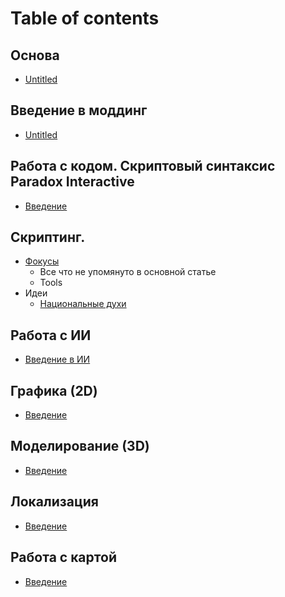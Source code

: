 # Table of contents

## Основа

* [Untitled](osnova/untitled.md)

## Введение в моддинг

* [Untitled](osnova/untitled.md)

## Работа с кодом. Скриптовый синтаксис Paradox Interactive

* [Введение](codeSyntaxa/vvedenie.md)

## Скриптинг. 
* [Фокусы](scripts/focus/main.md)
   - Все что не упомянуто в основной статье
   - Tools
* Идеи 
   - [Национальные духи](scripts/ideas/national_spirits.md)

## Работа с ИИ

* [Введение в ИИ](AI/main.md)
 
## Графика (2D)

* [Введение](2d/vvedenie.md)

## Моделирование (3D)

* [Введение](3d/vvedenie.md)

## Локализация

* [Введение](localization/vvedenie.md)

## Работа с картой

* [Введение](map/vvedenie.md)
